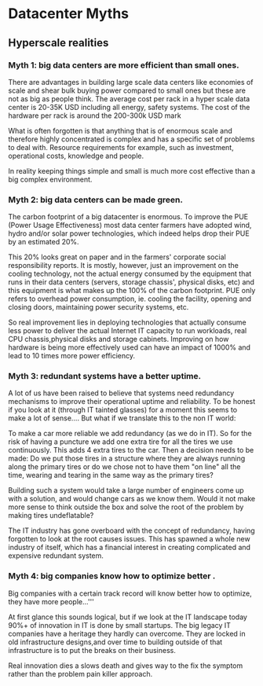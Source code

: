# Datacenter Myths


## Hyperscale realities

### Myth 1: big data centers are more efficient than small ones.

There are advantages in building large scale data centers like economies of scale and shear bulk buying power compared to small ones but these are not as big as people think. The average cost per rack in a hyper scale data center is 20-35K USD including all energy, safety systems. The cost of the hardware per rack is around the 200-300k USD mark

What is often forgotten is that anything that is of enormous scale and therefore highly concentrated is complex and has a specific set of problems to deal with. Resource requirements for example, such as investment, operational costs, knowledge and people.

In reality keeping things simple and small is much more cost effective than a big complex environment.

### Myth 2: big data centers can be made green.

The carbon footprint of a big datacenter is enormous. To improve the PUE (Power Usage Effectiveness) most data center farmers have adopted wind, hydro and/or solar power technologies, which indeed helps drop their PUE by an estimated 20%.

This 20% looks great on paper and in the farmers' corporate social responsibility reports. It is mostly, however, just an improvement on the cooling technology, not the actual energy consumed by the equipment that runs in their data centers (servers, storage chassis', physical disks, etc) and this equipment is what makes up the 100% of the carbon footprint. PUE only refers to overhead power consumption, ie. cooling  the facility, opening and closing doors, maintaining power security systems, etc.

So real improvement lies in deploying technologies that actually consume less power to deliver the actual Internet IT capacity to run workloads, real CPU chassis,physical disks and storage cabinets. Improving on how hardware is being more effectively used can have an impact of 1000% and lead to 10 times more power efficiency.

### Myth 3: redundant systems have a better uptime.

A lot of us have been raised to believe that systems need redundancy mechanisms to improve their operational uptime and reliability. To be honest if you look at it (through IT tainted glasses) for a moment this seems to make a lot of sense…. But what if we translate this to the non IT world:

To make a car more reliable we add redundancy (as we do in IT). So for the risk of having a puncture we add one extra tire for all the tires we use continuously. This adds 4 extra tires to the car. Then a decision needs to be made: Do we put those tires in a structure where they are always running along the primary tires or do we chose not to have them "on line" all the time, wearing and tearing in the same way as the primary tires?

Building such a system would take a large number of engineers come up with a solution, and would change cars as we know them. Would it not make more sense to think outside the box and solve the root of the problem by making tires undeflatable?

The IT industry has gone overboard  with the concept of redundancy, having forgotten to look  at the root causes issues. This has spawned a whole new industry of itself, which has a financial interest in creating complicated and expensive redundant system.

### Myth 4: big companies know how to optimize better .

Big companies with a certain track record will know better how to optimize, they have more people…'''

At first glance this sounds logical, but if we look at the IT landscape today 90%+ of innovation in IT is done by small startups. The big legacy IT companies have a  heritage they hardly can overcome. They are locked in old infrastructure designs,and over time to building outside of that infrastructure is to put the breaks on their business.

Real innovation dies a slows death and gives way to the fix the symptom rather than the problem pain killer approach.
